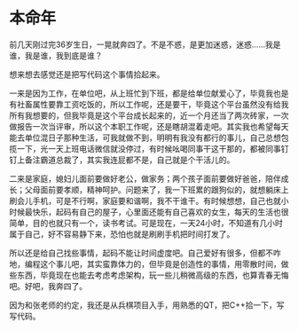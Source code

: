 # 本命年

前几天刚过完36岁生日，一晃就奔四了。不是不惑，是更加迷惑，迷惑……我是谁，我是谁，我到底是谁？

想来想去感觉还是把写代码这个事情拾起来。

一来是因为工作，在单位吧，从上班忙到下班，都是给单位献爱心了，毕竟我也是有社畜属性要靠工资吃饭的，所以工作呢，还是要干，毕竟这个平台虽然没有给我所有我想要的，但我毕竟是这个平台成长起来的，近一个月还当了两次砖家，一次做报告一次当评审，所以这个本职工作呢，还是瞎胡混着走吧。其实我也希望每天能去单位混日子那种生活，可我就做不到，明明有我没有都行的事儿，自己总想包揽一下，光一天上班电话微信就没停过，有时候吆喝同事干这干那的，都被同事钉钉上备注霸道总裁了，其实我连屁都不是，自己就是个干活儿的。

二来是家庭，媳妇儿面前要做好老公，做家务；两个孩子面前要做好爸爸，陪伴成长；父母面前要孝顺，精神呵护。问题来了，我一下班累的跟狗似的，就想躺床上刷会儿手机，可是不行啊，家庭要和谐啊，我不干谁干。有时候想想，自己也就小时候最快乐，起码有自己的屋子，心里面还能有自己喜欢的女生，每天的生活也很简单，目的也就只有一个，读书考试。可是现在，一天24小时，不知道有几小时属于自己，好不容易静下来，恐怕也就是刷刷手机把时间打发了。

所以还是给自己找些事情，起码不能让时间虚度吧。自己爱好有很多，但都不咋地，编程这个事儿吧，其实蛮靠体力的，但毕竟是创造性的事情，用零散时间，做些东西，毕竟现在也能去考虑考虑架构，玩一些儿稍微高级的东西，也算青春无悔吧。好吧，我奔四了。

因为和张老师的约定，我还是从兵棋项目入手，用熟悉的QT，把C++拾一下，写写代码。
